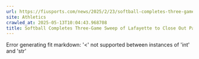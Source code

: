 ```yaml
---
url: https://fiusports.com/news/2025/2/23/softball-completes-three-game-sweep-of-lafayette-to-close-out-panther-invite.aspx
site: Athletics
crawled_at: 2025-05-13T10:04:43.968708
title: Softball Completes Three-Game Sweep of Lafayette to Close Out Panther Invite - FIU Athletics
---
```


Error generating fit markdown: '<' not supported between instances of 'int' and 'str'